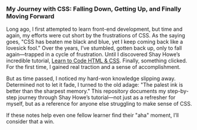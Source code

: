 ### My Journey with CSS: Falling Down, Getting Up, and Finally Moving Forward

Long ago, I first attempted to learn front-end development, but time and again, my efforts were cut short by the frustrations of CSS. As the saying goes, "CSS has beaten me black and blue, yet I keep coming back like a lovesick fool." Over the years, I’ve stumbled, gotten back up, only to fall again—trapped in a cycle of frustration. Until I discovered Shay Howe’s incredible tutorial, [Learn to Code HTML & CSS](https://learn.shayhowe.com/html-css/). Finally, something clicked. For the first time, I gained real traction and a sense of accomplishment.

But as time passed, I noticed my hard-won knowledge slipping away. Determined not to let it fade, I turned to the old adage: "The palest ink is better than the sharpest memory." This repository documents my step-by-step journey through Shay Howe’s tutorial—not just as a refresher for myself, but as a reference for anyone else struggling to make sense of CSS. 

If these notes help even one fellow learner find their "aha" moment, I’ll consider that a win.